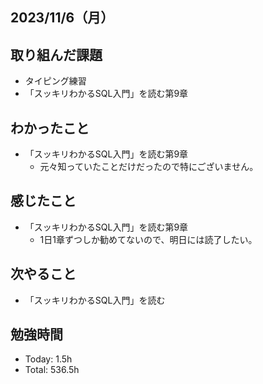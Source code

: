 ## 2023/11/6（月）

## 取り組んだ課題

- タイピング練習
- 「スッキリわかるSQL入門」を読む第9章

## わかったこと

- 「スッキリわかるSQL入門」を読む第9章
  - 元々知っていたことだけだったので特にございません。

## 感じたこと
- 「スッキリわかるSQL入門」を読む第9章
  - 1日1章ずつしか勧めてないので、明日には読了したい。

## 次やること

- 「スッキリわかるSQL入門」を読む

## 勉強時間

- Today: 1.5h
- Total: 536.5h
